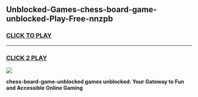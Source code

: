 
## Unblocked-Games-chess-board-game-unblocked-Play-Free-nnzpb
<h3>
<a href="https://premium76.site?title=chess-board-game-unblocked&ref=10A">CLICK TO PLAY</a></h3>
<hr>

<h3>
<a href="https://premium76.site?title=chess-board-game-unblocked&ref=10A">CLICK 2 PLAY</a>
  
</h3>

<a href="https://premium76.site?title=chess-board-game-unblocked&ref=10A"><img src="https://clearcache.store/games.png"></a>


**chess-board-game-unblocked games unblocked: Your Gateway to Fun and Accessible Online Gaming**
